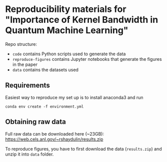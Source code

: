 # Reproducibility materials for "Importance of Kernel Bandwidth in Quantum Machine Learning"

Repo structure:

- `code` contains Python scripts used to generate the data
- `reproduce-figures` contains Jupyter notebooks that generate the figures in the paper
- `data` contains the datasets used

## Requirements

Easiest way to reproduce my set up is to install anaconda3 and run
```
conda env create -f environment.yml
```

## Obtaining raw data

Full raw data can be downloaded here (~23GB): https://web.cels.anl.gov/~rshaydulin/results.zip

To reproduce figures, you have to first download the data (`results.zip`) and unzip it into `data` folder. 
